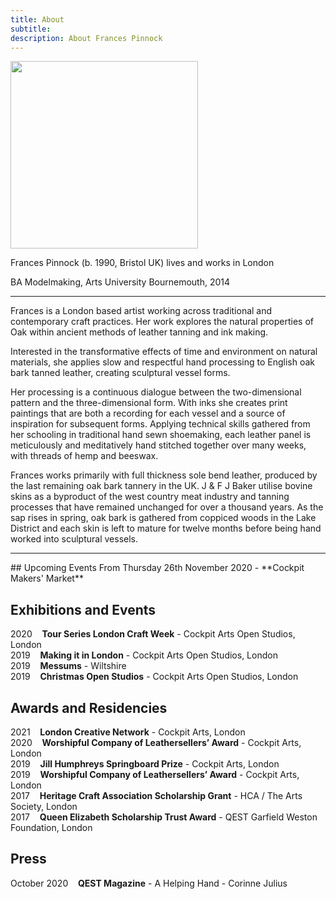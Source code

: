```yaml
---
title: About
subtitle: 
description: About Frances Pinnock
---
```


<img src="/images/new/about/portrait.jpg" width="300">

Frances Pinnock (b. 1990, Bristol UK) lives and works in London

BA Modelmaking, Arts University Bournemouth, 2014 

<hr />

Frances is a London based artist working across traditional and contemporary craft practices. Her work explores the natural properties of Oak within  ancient methods of leather tanning and ink making. 

Interested in the transformative effects of time and environment on natural materials, she applies slow and respectful hand processing to English oak bark tanned leather, creating sculptural vessel forms.

Her processing is a continuous dialogue between the two-dimensional pattern and the three-dimensional form. With inks she creates print paintings that are both a recording for each vessel and a source of inspiration for subsequent forms. Applying technical skills gathered from her schooling in traditional hand sewn shoemaking, each leather panel is meticulously and meditatively hand stitched together over many weeks, with threads of hemp and beeswax.

Frances works primarily with full thickness sole bend leather, produced by the last remaining oak bark tannery in the UK. J & F J Baker utilise bovine skins as a byproduct of the west country meat industry and tanning processes that have remained unchanged for over a thousand years. As the sap rises in spring, oak bark is gathered from coppiced woods in the Lake District and each skin is left to mature for twelve months before being hand worked into sculptural vessels. 

<hr />
## Upcoming Events
From Thursday 26th November 2020 - **Cockpit Makers' Market** 

## Exhibitions and Events
2020&nbsp;&nbsp;&nbsp; **Tour Series London Craft Week** - Cockpit Arts Open Studios, London  
2019&nbsp;&nbsp;&nbsp; **Making it in London** - Cockpit Arts Open Studios, London  
2019&nbsp;&nbsp;&nbsp; **Messums** - Wiltshire  
2019&nbsp;&nbsp;&nbsp; **Christmas Open Studios** - Cockpit Arts Open Studios, London  

## Awards and Residencies
2021&nbsp;&nbsp;&nbsp; **London Creative Network** - Cockpit Arts, London  
2020&nbsp;&nbsp;&nbsp; **Worshipful Company of Leathersellers’ Award** - Cockpit Arts, London  
2019&nbsp;&nbsp;&nbsp; **Jill Humphreys Springboard Prize** - Cockpit Arts, London  
2019&nbsp;&nbsp;&nbsp; **Worshipful Company of Leathersellers’ Award** - Cockpit Arts, London  
2017&nbsp;&nbsp;&nbsp; **Heritage Craft Association Scholarship Grant** - HCA / The Arts Society, London  
2017&nbsp;&nbsp;&nbsp; **Queen Elizabeth Scholarship Trust Award** - QEST Garfield Weston Foundation, London 

## Press
October 2020&nbsp;&nbsp;&nbsp; **QEST Magazine** - A Helping Hand - Corinne Julius 
